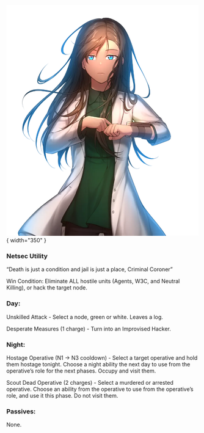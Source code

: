 ![criminalcoroner.png](Images/criminalcoroner.png){ width="350" }

### **Netsec Utility**

“Death is just a condition and jail is just a place, Criminal Coroner”

Win Condition: Eliminate ALL hostile units (Agents, W3C, and Neutral Killing), or hack the target node.

### **Day:**

Unskilled Attack - Select a node, green or white. Leaves a log.

Desperate Measures (1 charge) - Turn into an Improvised Hacker.

### **Night:**

Hostage Operative (N1 -> N3 cooldown) - Select a target operative and hold them hostage tonight. Choose a night ability the next day to use from the operative’s role for the next phases. Occupy and visit them.

Scout Dead Operative (2 charges) - Select a murdered or arrested operative. Choose an ability from the operative to use from the operative’s role, and use it this phase. Do not visit them.

### **Passives:**

None.